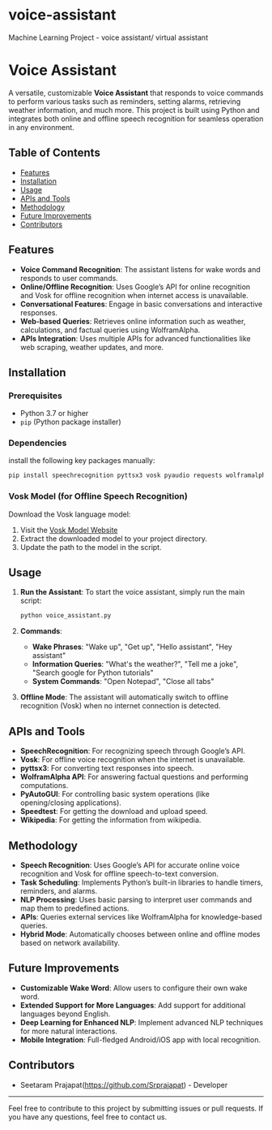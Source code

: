 # voice-assistant
Machine Learning Project - voice assistant/ virtual assistant

# Voice Assistant

A versatile, customizable **Voice Assistant** that responds to voice commands to perform various tasks such as reminders, setting alarms, retrieving weather information, and much more. This project is built using Python and integrates both online and offline speech recognition for seamless operation in any environment.

## Table of Contents
- [Features](#features)
- [Installation](#installation)
- [Usage](#usage)
- [APIs and Tools](#apis-and-tools)
- [Methodology](#methodology)
- [Future Improvements](#future-improvements)
- [Contributors](#contributors)

## Features
- **Voice Command Recognition**: The assistant listens for wake words and responds to user commands.
- **Online/Offline Recognition**: Uses Google’s API for online recognition and Vosk for offline recognition when internet access is unavailable.
- **Conversational Features**: Engage in basic conversations and interactive responses.
- **Web-based Queries**: Retrieves online information such as weather, calculations, and factual queries using WolframAlpha.
- **APIs Integration**: Uses multiple APIs for advanced functionalities like web scraping, weather updates, and more.
  
## Installation

### Prerequisites
- Python 3.7 or higher
- `pip` (Python package installer)

### Dependencies

install the following key packages manually:
```bash
pip install speechrecognition pyttsx3 vosk pyaudio requests wolframalpha wikipedia speedtest webbrowser pywhatkit
```

### Vosk Model (for Offline Speech Recognition)
Download the Vosk language model:
1. Visit the [Vosk Model Website](https://alphacephei.com/vosk/models)
2. Extract the downloaded model to your project directory.
3. Update the path to the model in the script.

## Usage

1. **Run the Assistant**:
   To start the voice assistant, simply run the main script:
   ```bash
   python voice_assistant.py
   ```

2. **Commands**:
   - **Wake Phrases**: "Wake up", "Get up", "Hello assistant", "Hey assistant"
   - **Information Queries**: "What's the weather?", "Tell me a joke", "Search google for Python tutorials"
   - **System Commands**: "Open Notepad", "Close all tabs"
   
3. **Offline Mode**:
   The assistant will automatically switch to offline recognition (Vosk) when no internet connection is detected.

## APIs and Tools
- **SpeechRecognition**: For recognizing speech through Google’s API.
- **Vosk**: For offline voice recognition when the internet is unavailable.
- **pyttsx3**: For converting text responses into speech.
- **WolframAlpha API**: For answering factual questions and performing computations.
- **PyAutoGUI**: For controlling basic system operations (like opening/closing applications).
- **Speedtest**: For getting the download and upload speed.
- **Wikipedia**: For getting the information from wikipedia.
  
## Methodology

- **Speech Recognition**: Uses Google’s API for accurate online voice recognition and Vosk for offline speech-to-text conversion.
- **Task Scheduling**: Implements Python’s built-in libraries to handle timers, reminders, and alarms.
- **NLP Processing**: Uses basic parsing to interpret user commands and map them to predefined actions.
- **APIs**: Queries external services like WolframAlpha for knowledge-based queries.
- **Hybrid Mode**: Automatically chooses between online and offline modes based on network availability.

## Future Improvements
- **Customizable Wake Word**: Allow users to configure their own wake word.
- **Extended Support for More Languages**: Add support for additional languages beyond English.
- **Deep Learning for Enhanced NLP**: Implement advanced NLP techniques for more natural interactions.
- **Mobile Integration**: Full-fledged Android/iOS app with local recognition.

## Contributors
- Seetaram Prajapat(https://github.com/Srprajapat) - Developer

---

Feel free to contribute to this project by submitting issues or pull requests. If you have any questions, feel free to contact us.

